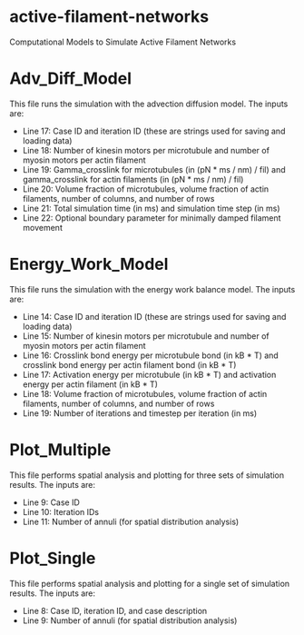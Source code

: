 # active-filament-networks
Computational Models to Simulate Active Filament Networks

# Adv_Diff_Model
This file runs the simulation with the advection diffusion model.
The inputs are:
- Line 17: Case ID and iteration ID (these are strings used for saving and loading data)
- Line 18: Number of kinesin motors per microtubule and number of myosin motors per actin filament
- Line 19: Gamma_crosslink for microtubules (in (pN * ms / nm) / fil) and gamma_crosslink for actin filaments (in (pN * ms / nm) / fil)
- Line 20: Volume fraction of microtubules, volume fraction of actin filaments, number of columns, and number of rows
- Line 21: Total simulation time (in ms) and simulation time step (in ms)
- Line 22: Optional boundary parameter for minimally damped filament movement

# Energy_Work_Model
This file runs the simulation with the energy work balance model.
The inputs are:
- Line 14: Case ID and iteration ID (these are strings used for saving and loading data)
- Line 15: Number of kinesin motors per microtubule and number of myosin motors per actin filament
- Line 16: Crosslink bond energy per microtubule bond (in kB * T) and crosslink bond energy per actin filament bond (in kB * T)
- Line 17: Activation energy per microtubule (in kB * T) and activation energy per actin filament (in kB * T)
- Line 18: Volume fraction of microtubules, volume fraction of actin filaments, number of columns, and number of rows
- Line 19: Number of iterations and timestep per iteration (in ms)

# Plot_Multiple
This file performs spatial analysis and plotting for three sets of simulation results.
The inputs are:
- Line 9: Case ID
- Line 10: Iteration IDs
- Line 11: Number of annuli (for spatial distribution analysis)

# Plot_Single
This file performs spatial analysis and plotting for a single set of simulation results.
The inputs are:
- Line 8: Case ID, iteration ID, and case description
- Line 9: Number of annuli (for spatial distribution analysis)
